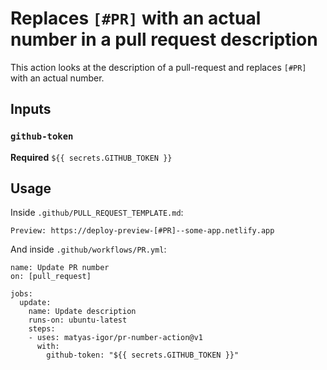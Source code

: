# Replaces `[#PR]` with an actual number in a pull request description

This action looks at the description of a pull-request and replaces `[#PR]` with an actual number.

## Inputs

### `github-token`

**Required** `${{ secrets.GITHUB_TOKEN }}`

## Usage

Inside `.github/PULL_REQUEST_TEMPLATE.md`:

```
Preview: https://deploy-preview-[#PR]--some-app.netlify.app
```

And inside `.github/workflows/PR.yml`:

```
name: Update PR number
on: [pull_request]

jobs:
  update:
    name: Update description
    runs-on: ubuntu-latest
    steps:
    - uses: matyas-igor/pr-number-action@v1
      with:
        github-token: "${{ secrets.GITHUB_TOKEN }}"
```